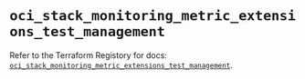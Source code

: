 # `oci_stack_monitoring_metric_extensions_test_management`

Refer to the Terraform Registory for docs: [`oci_stack_monitoring_metric_extensions_test_management`](https://registry.terraform.io/providers/oracle/oci/6.18.0/docs/resources/stack_monitoring_metric_extensions_test_management).
